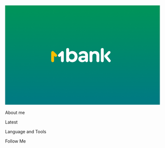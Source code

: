 [![Header](https://github.com/Elturan911/Elturan911/blob/main/assets/%D0%93%D0%BB%D0%B0%D0%B2%D0%BD%D0%B0%D1%8F_%D1%81%D1%82%D1%80%D0%B0%D0%BD%D0%B8%D1%86%D0%B0%20(1).png)](https://www.linkedin.com/feed/)

About me

Latest 

Language and Tools

Follow Me 
